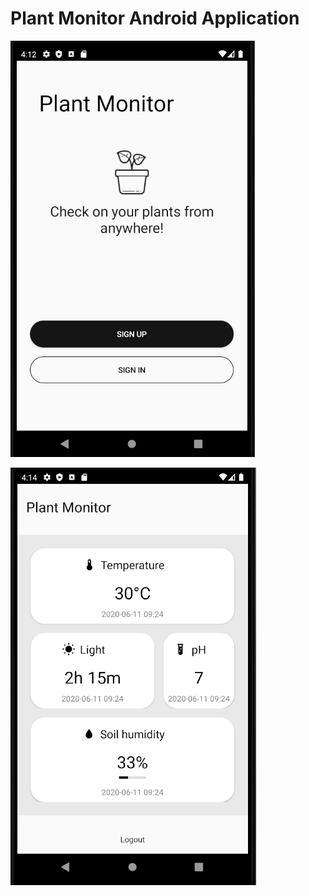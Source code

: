 # Plant Monitor Android Application

![](https://github.com/tmastrom/PlantMonitor-Android/blob/master/PlantMonitor-Home.PNG?raw=true)

![](https://github.com/tmastrom/PlantMonitor-Android/blob/master/PlantMonitor-Dash.PNG?raw=true)
